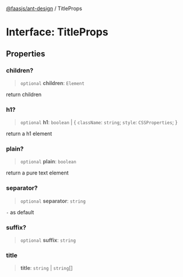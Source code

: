 [@faasjs/ant-design](../README.md) / TitleProps

# Interface: TitleProps

## Properties

### children?

> `optional` **children**: `Element`

return children

### h1?

> `optional` **h1**: `boolean` \| \{ `className`: `string`; `style`: `CSSProperties`; \}

return a h1 element

### plain?

> `optional` **plain**: `boolean`

return a pure text element

### separator?

> `optional` **separator**: `string`

` - ` as default

### suffix?

> `optional` **suffix**: `string`

### title

> **title**: `string` \| `string`[]
